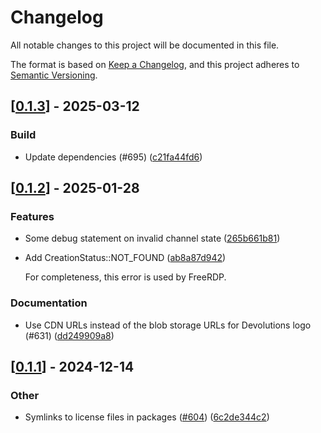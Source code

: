 # Changelog

All notable changes to this project will be documented in this file.

The format is based on [Keep a Changelog](https://keepachangelog.com/en/1.0.0/),
and this project adheres to [Semantic Versioning](https://semver.org/spec/v2.0.0.html).


## [[0.1.3](https://github.com/Devolutions/IronRDP/compare/ironrdp-dvc-v0.1.2...ironrdp-dvc-v0.1.3)] - 2025-03-12

### <!-- 7 -->Build

- Update dependencies (#695) ([c21fa44fd6](https://github.com/Devolutions/IronRDP/commit/c21fa44fd6f3c6a6b74788ff68e83133c1314caa)) 

## [[0.1.2](https://github.com/Devolutions/IronRDP/compare/ironrdp-dvc-v0.1.1...ironrdp-dvc-v0.1.2)] - 2025-01-28

### <!-- 1 -->Features

- Some debug statement on invalid channel state ([265b661b81](https://github.com/Devolutions/IronRDP/commit/265b661b81af19860c4564ba35ad22564f61cd02)) 

- Add CreationStatus::NOT_FOUND ([ab8a87d942](https://github.com/Devolutions/IronRDP/commit/ab8a87d94259a4e1df5f3a2a8d4c592377857b21)) 

  For completeness, this error is used by FreeRDP.

### <!-- 6 -->Documentation

- Use CDN URLs instead of the blob storage URLs for Devolutions logo (#631) ([dd249909a8](https://github.com/Devolutions/IronRDP/commit/dd249909a894004d4f728d30b3a4aa77a0f8193b)) 



## [[0.1.1](https://github.com/Devolutions/IronRDP/compare/ironrdp-dvc-v0.1.0...ironrdp-dvc-v0.1.1)] - 2024-12-14

### Other

- Symlinks to license files in packages ([#604](https://github.com/Devolutions/IronRDP/pull/604)) ([6c2de344c2](https://github.com/Devolutions/IronRDP/commit/6c2de344c2dd93ce9621834e0497ed7c3bfaf91a)) 
